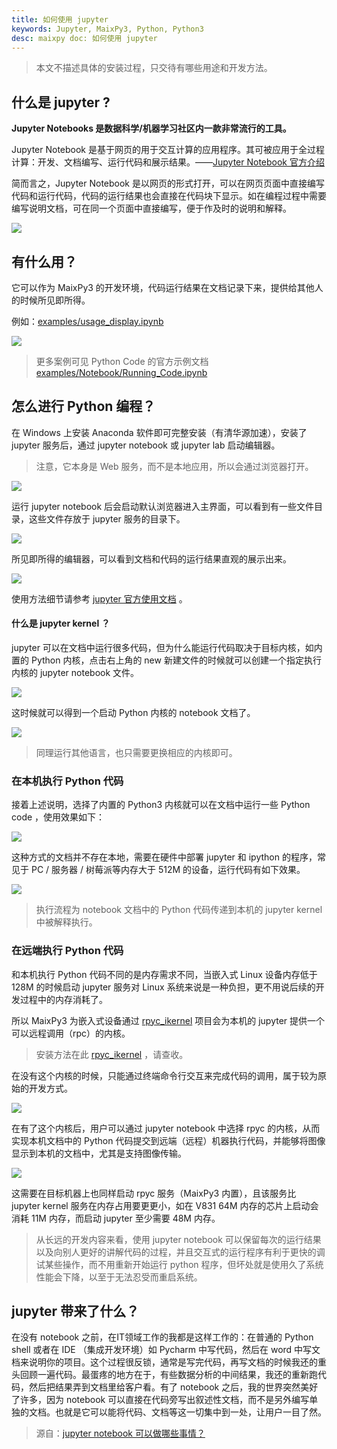 ```yaml
---
title: 如何使用 jupyter 
keywords: Jupyter, MaixPy3, Python, Python3
desc: maixpy doc: 如何使用 jupyter 
---
```


> 本文不描述具体的安装过程，只交待有哪些用途和开发方法。

## 什么是 jupyter ?

**Jupyter Notebooks 是数据科学/机器学习社区内一款非常流行的工具。**

Jupyter Notebook 是基于网页的用于交互计算的应用程序。其可被应用于全过程计算：开发、文档编写、运行代码和展示结果。——[Jupyter Notebook 官方介绍](https://jupyter.org/)

简而言之，Jupyter Notebook 是以网页的形式打开，可以在网页页面中直接编写代码和运行代码，代码的运行结果也会直接在代码块下显示。如在编程过程中需要编写说明文档，可在同一个页面中直接编写，便于作及时的说明和解释。

![](https://jupyter.org/assets/jupyterpreview.png)

## 有什么用？

它可以作为 MaixPy3 的开发环境，代码运行结果在文档记录下来，提供给其他人的时候所见即所得。

例如：[examples/usage_display.ipynb](https://github.com/sipeed/rpyc_ikernel/blob/master/examples/usage_display.ipynb)

![](./asserts/jupyter_view.png)

> 更多案例可见 Python Code 的官方示例文档 [examples/Notebook/Running_Code.ipynb](https://nbviewer.jupyter.org/github/jupyter/notebook/blob/master/docs/source/examples/Notebook/Running%20Code.ipynb)

## 怎么进行 Python 编程？

在 Windows 上安装 Anaconda 软件即可完整安装（有清华源加速），安装了 jupyter 服务后，通过 jupyter notebook 或 jupyter lab 启动编辑器。

> 注意，它本身是 Web 服务，而不是本地应用，所以会通过浏览器打开。

![](./asserts/jupyter_anaconda3.png)

运行 jupyter notebook 后会启动默认浏览器进入主界面，可以看到有一些文件目录，这些文件存放于 jupyter 服务的目录下。

![](https://jupyter-notebook.readthedocs.io/en/stable/_images/jupyter-notebook-dashboard.png)

所见即所得的编辑器，可以看到文档和代码的运行结果直观的展示出来。

![](https://jupyter-notebook.readthedocs.io/en/stable/_images/jupyter-notebook-default.png)

使用方法细节请参考 [jupyter 官方使用文档](https://jupyter-notebook.readthedocs.io/en/stable/ui_components.html) 。

#### 什么是 jupyter kernel ？

jupyter 可以在文档中运行很多代码，但为什么能运行代码取决于目标内核，如内置的 Python 内核，点击右上角的 new 新建文件的时候就可以创建一个指定执行内核的 jupyter notebook 文件。

![](https://img-blog.csdnimg.cn/20190221112834949.png?x-oss-process=image/watermark,type_ZmFuZ3poZW5naGVpdGk,shadow_10,text_aHR0cHM6Ly9ibG9nLmNzZG4ubmV0L3FxXzQwMzA0MDkw,size_16,color_FFFFFF,t_70)

这时候就可以得到一个启动 Python 内核的 notebook 文档了。

![](https://img-blog.csdnimg.cn/20190221113003880.png?x-oss-process=image/watermark,type_ZmFuZ3poZW5naGVpdGk,shadow_10,text_aHR0cHM6Ly9ibG9nLmNzZG4ubmV0L3FxXzQwMzA0MDkw,size_16,color_FFFFFF,t_70)

> 同理运行其他语言，也只需要更换相应的内核即可。

### 在本机执行 Python 代码

接着上述说明，选择了内置的 Python3 内核就可以在文档中运行一些 Python code ，使用效果如下：

![](./asserts/jupyter_python_0.png)

这种方式的文档并不存在本地，需要在硬件中部署 jupyter 和 ipython 的程序，常见于 PC / 服务器 / 树莓派等内存大于 512M 的设备，运行代码有如下效果。

![](./asserts/jupyter_python_1.png)

> 执行流程为 notebook 文档中的 Python 代码传递到本机的 jupyter kernel 中被解释执行。

### 在远端执行 Python 代码

和本机执行 Python 代码不同的是内存需求不同，当嵌入式 Linux 设备内存低于 128M 的时候启动 jupyter 服务对 Linux 系统来说是一种负担，更不用说后续的开发过程中的内存消耗了。

所以 MaixPy3 为嵌入式设备通过 [rpyc_ikernel](https://github.com/sipeed/rpyc_ikernel) 项目会为本机的 jupyter 提供一个可以远程调用（rpc）的内核。

> 安装方法在此 [rpyc_ikernel](https://github.com/sipeed/rpyc_ikernel) ，请查收。

在没有这个内核的时候，只能通过终端命令行交互来完成代码的调用，属于较为原始的开发方式。

![](./asserts/python.png)

在有了这个内核后，用户可以通过 jupyter notebook 中选择 rpyc 的内核，从而实现本机文档中的 Python 代码提交到远端（远程）机器执行代码，并能够将图像显示到本机的文档中，尤其是支持图像传输。

![](./asserts/jupyter_view.png)

这需要在目标机器上也同样启动 rpyc 服务（MaixPy3 内置），且该服务比 jupyter kernel 服务在内存占用要更更小，如在 V831 64M 内存的芯片上启动会消耗 11M 内存，而启动 jupyter 至少需要 48M 内存。

> 从长远的开发内容来看，使用 jupyter notebook 可以保留每次的运行结果以及向别人更好的讲解代码的过程，并且交互式的运行程序有利于更快的调试某些操作，而不用重新开始运行 python 程序，但坏处就是使用久了系统性能会下降，以至于无法忍受而重启系统。

## jupyter 带来了什么？

在没有 notebook 之前，在IT领域工作的我都是这样工作的：在普通的 Python shell 或者在 IDE （集成开发环境）如 Pycharm 中写代码，然后在 word 中写文档来说明你的项目。这个过程很反锁，通常是写完代码，再写文档的时候我还的重头回顾一遍代码。最蛋疼的地方在于，有些数据分析的中间结果，我还的重新跑代码，然后把结果弄到文档里给客户看。有了 notebook 之后，我的世界突然美好了许多，因为 notebook 可以直接在代码旁写出叙述性文档，而不是另外编写单独的文档。也就是它可以能将代码、文档等这一切集中到一处，让用户一目了然。

> 源自：[jupyter notebook 可以做哪些事情？](https://www.zhihu.com/question/46309360/answer/254638807)
